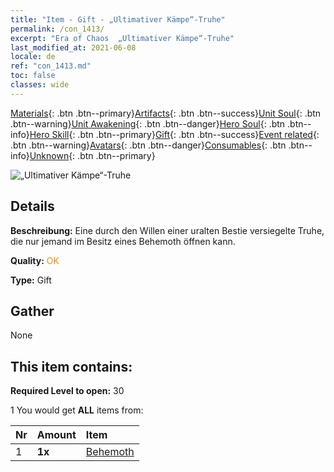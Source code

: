 ```yaml
---
title: "Item - Gift - „Ultimativer Kämpe“-Truhe"
permalink: /con_1413/
excerpt: "Era of Chaos  „Ultimativer Kämpe“-Truhe"
last_modified_at: 2021-06-08
locale: de
ref: "con_1413.md"
toc: false
classes: wide
---
```

 [Materials](/ItemsDE/){: .btn .btn--primary}[Artifacts](/ItemsDE/Artifacts/){: .btn .btn--success}[Unit Soul](/ItemsDE/UnitSoul/){: .btn .btn--warning}[Unit Awakening](/ItemsDE/UnitAwakening/){: .btn .btn--danger}[Hero Soul](/ItemsDE/HeroSoul/){: .btn .btn--info}[Hero Skill](/ItemsDE/HeroSkill/){: .btn .btn--primary}[Gift](/ItemsDE/Gift/){: .btn .btn--success}[Event related](/ItemsDE/Events/){: .btn .btn--warning}[Avatars](/ItemsDE/Avatars/){: .btn .btn--danger}[Consumables](/ItemsDE/Consumables/){: .btn .btn--info}[Unknown](/ItemsDE/Unknown/){: .btn .btn--primary}

 ![„Ultimativer Kämpe“-Truhe](/images/t/i_907027.png)

## Details
 **Beschreibung:** Eine durch den Willen einer uralten Bestie versiegelte Truhe, die nur jemand im Besitz eines Behemoth öffnen kann.

 **Quality:** <span style="color: #FF8C00">OK</span>

 **Type:** Gift

## Gather

  None

## This item contains:

 **Required Level to open:** 30

 1 You would get **ALL** items  from:

  | Nr | Amount |     Item    |
  |:---|:-------|:------------|
  | 1 |  **1x** | [Behemoth](/ItemsDE/unt_223/) |  | 
